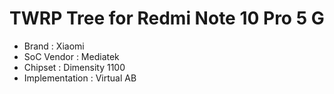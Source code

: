 # TWRP Tree for Redmi Note 10 Pro 5 G
* Brand : Xiaomi
* SoC Vendor : Mediatek
* Chipset : Dimensity 1100
* Implementation : Virtual AB
